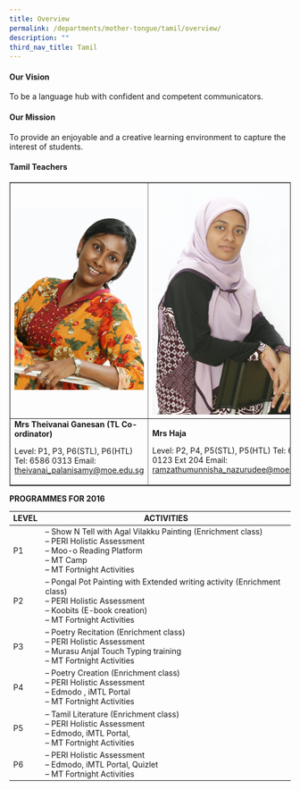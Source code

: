 ```yaml
---
title: Overview
permalink: /departments/mother-tongue/tamil/overview/
description: ""
third_nav_title: Tamil
---
```

<h4><strong>Our Vision</strong></h4>
<p>To be a language hub with confident and competent communicators.</p>
<h4><strong>Our Mission</strong></h4>
<p>To provide an enjoyable and a creative learning environment to capture the interest of students.</p>
<h4><strong>Tamil Teachers</strong></h4>
<table style="border-collapse: collapse; width: 100%;" border="1">
<tbody>
<tr>
<td style="width: 50%;"><img src="/images/tam1.jpg"></td>
<td style="width: 50%;"><img src="/images/tam2.jpg"></td>
</tr>
<tr>
<td style="width: 50%;"><strong>Mrs Theivanai Ganesan (TL Co-ordinator)</strong>
<p>Level: P1, P3, P6(STL), P6(HTL) Tel: 6586 0313 Email: <a href="mailto:theivanai_palanisamy@moe.edu.sg">theivanai_palanisamy@moe.edu.sg</a></p>
</td>
<td style="width: 50%;">
<p><strong>Mrs Haja</strong></p>
<p>Level: P2, P4, P5(STL), P5(HTL) Tel: 6586 0123 Ext 204 Email: <a href="mailto:ramzathumunnisha_nazurudee@moe.edu.sg">ramzathumunnisha_nazurudee@moe.edu.sg</a></p>
</td>
</tr>
</tbody>
</table>
<p><strong>PROGRAMMES FOR 2016</strong></p>
<table cellspacing="0" cellpadding="0">
<thead>
<tr>
<th scope="col">LEVEL</th>
<th scope="col">ACTIVITIES</th>
</tr>
</thead>
<tbody>
<tr>
<td>P1</td>
<td>&ndash; Show N Tell with Agal Vilakku Painting (Enrichment class)<br />&ndash; PERI Holistic Assessment<br />&ndash; Moo-o Reading Platform<br />&ndash; MT Camp<br />&ndash; MT Fortnight Activities</td>
</tr>
<tr>
<td>P2</td>
<td>&ndash; Pongal Pot Painting with Extended writing activity (Enrichment class)<br />&ndash; PERI Holistic Assessment<br />&ndash; Koobits (E-book creation)<br />&ndash; MT Fortnight Activities</td>
</tr>
<tr>
<td>P3</td>
<td>&ndash; Poetry Recitation (Enrichment class)<br />&ndash; PERI Holistic Assessment<br />&ndash; Murasu Anjal Touch Typing training<br />&ndash; MT Fortnight Activities</td>
</tr>
<tr>
<td>P4</td>
<td>&ndash; Poetry Creation (Enrichment class)<br />&ndash; PERI Holistic Assessment<br />&ndash; Edmodo , iMTL Portal<br />&ndash; MT Fortnight Activities</td>
</tr>
<tr>
<td>P5</td>
<td>&ndash; Tamil Literature (Enrichment class)<br />&ndash; PERI Holistic Assessment<br />&ndash; Edmodo, iMTL Portal,<br />&ndash; MT Fortnight Activities</td>
</tr>
<tr>
<td>P6</td>
<td>&ndash; PERI Holistic Assessment<br />&ndash; Edmodo, iMTL Portal, Quizlet<br />&ndash; MT Fortnight Activities</td>
</tr>
</tbody>
</table>